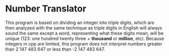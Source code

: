# Number Translator
This program is based on dividing an integer into triple digits, which are then analyzed with the same technique as triple digits in English will always sound the same except a word, representing what these digits mean, will be unique (123: one hundred twenty three + **thousand** or **million**, etc). Because integers in cpp are limited, this program does not interpret numbers greater than 2 147 483 647 or less than -2 147 483 647.